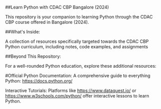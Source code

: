 ﻿##Learn Python with CDAC CBP Bangalore (2024)

This repository is your companion to learning Python through the CDAC CBP course offered in Bangalore (2024).

##What's Inside:

A collection of resources specifically targeted towards the CDAC CBP Python curriculum, including notes, code examples, and assignments 

##Beyond This Repository:

For a well-rounded Python education, explore these additional resources:

#Official Python Documentation:
 A comprehensive guide to everything Python: https://docs.python.org/

Interactive Tutorials: Platforms like https://www.dataquest.io/ or 
https://www.w3schools.com/python/ offer interactive lessons to learn Python.
